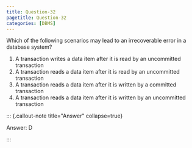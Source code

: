 ```yaml
---
title: Question-32
pagetitle: Question-32
categories: [DBMS]
---
```


Which of the following scenarios may lead to an irrecoverable error in a database system?

1. A transaction writes a data item after it is read by an uncommitted transaction  
2. A transaction reads a data item after it is read by an uncommitted transaction  
3. A transaction reads a data item after it is written by a committed transaction  
4. A transaction reads a data item after it is written by an uncommitted transaction

::: {.callout-note title="Answer" collapse=true}

Answer: D

:::

